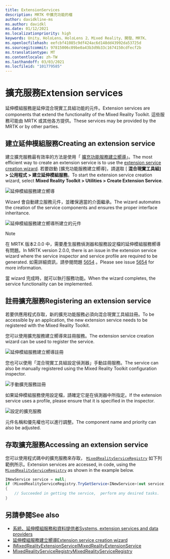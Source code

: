 ```yaml
---
title: ExtensionServices
description: MRTK 中擴充功能的檔
author: davidkline-ms
ms.author: davidkl
ms.date: 01/12/2021
ms.localizationpriority: high
keywords: Unity、HoloLens、HoloLens 2、Mixed Reality、開發、MRTK、
ms.openlocfilehash: eefcbf41085c9df424ac6d148dd43992da53725d
ms.sourcegitcommit: 97815006c09be0a43b3d9b33c1674150cdfecf2b
ms.translationtype: MT
ms.contentlocale: zh-TW
ms.lasthandoff: 03/03/2021
ms.locfileid: "101779585"
---
```

# <a name="extension-services"></a><span data-ttu-id="dc85e-104">擴充服務</span><span class="sxs-lookup"><span data-stu-id="dc85e-104">Extension services</span></span>

<span data-ttu-id="dc85e-105">延伸模組服務是延伸混合現實工具組功能的元件。</span><span class="sxs-lookup"><span data-stu-id="dc85e-105">Extension services are components that extend the functionality of the Mixed Reality Toolkit.</span></span> <span data-ttu-id="dc85e-106">這些服務可能由 MRTK 或其他各方提供。</span><span class="sxs-lookup"><span data-stu-id="dc85e-106">These services may be provided by the MRTK or by other parties.</span></span>

## <a name="creating-an-extension-service"></a><span data-ttu-id="dc85e-107">建立延伸模組服務</span><span class="sxs-lookup"><span data-stu-id="dc85e-107">Creating an extension service</span></span>

<span data-ttu-id="dc85e-108">建立擴充服務最有效率的方法是使用「 [擴充功能服務建立嚮導](../tools/ExtensionServiceCreationWizard.md)」。</span><span class="sxs-lookup"><span data-stu-id="dc85e-108">The most efficient way to create an extension service is to use the [extension service creation wizard](../tools/ExtensionServiceCreationWizard.md).</span></span>
<span data-ttu-id="dc85e-109">若要啟動 [擴充功能服務建立嚮導]，請選取 [ **混合現實工具組] > 公用程式 > 建立延伸模組服務**。</span><span class="sxs-lookup"><span data-stu-id="dc85e-109">To start the extension service creation wizard, select **Mixed Reality Toolkit > Utilities > Create Extension Service**.</span></span>

![延伸模組服務建立嚮導](../images/extension-wizard/ExtensionServiceCreationWizard.png)

<span data-ttu-id="dc85e-111">Wizard 會自動建立服務元件，並確保適當的介面繼承。</span><span class="sxs-lookup"><span data-stu-id="dc85e-111">The wizard automates the creation of the service components and ensures the proper interface inheritance.</span></span>

![延伸模組服務建立嚮導所建立的元件](../images/extension-wizard/ExtensionServiceComponents.png)

> [!Note]
> <span data-ttu-id="dc85e-113">在 MRTK 版本2.0.0 中，需要產生服務偵測器和服務設定檔的延伸模組服務嚮導有問題。</span><span class="sxs-lookup"><span data-stu-id="dc85e-113">In MRTK version 2.0.0, there is an issue in the extension service wizard where the service inspector and service profile are required to be generated.</span></span> <span data-ttu-id="dc85e-114">如需詳細資訊，請參閱問題 [5654](https://github.com/microsoft/MixedRealityToolkit-Unity/issues/5654) 。</span><span class="sxs-lookup"><span data-stu-id="dc85e-114">Please see issue [5654](https://github.com/microsoft/MixedRealityToolkit-Unity/issues/5654) for more information.</span></span>

<span data-ttu-id="dc85e-115">當 wizard 完成時，就可以執行服務功能。</span><span class="sxs-lookup"><span data-stu-id="dc85e-115">When the wizard completes, the service functionality can be implemented.</span></span>

## <a name="registering-an-extension-service"></a><span data-ttu-id="dc85e-116">註冊擴充服務</span><span class="sxs-lookup"><span data-stu-id="dc85e-116">Registering an extension service</span></span>

<span data-ttu-id="dc85e-117">若要供應用程式存取，新的擴充功能服務必須向混合現實工具組註冊。</span><span class="sxs-lookup"><span data-stu-id="dc85e-117">To be accessible by an application, the new extension service needs to be registered with the Mixed Reality Toolkit.</span></span>

<span data-ttu-id="dc85e-118">您可以使用擴充服務建立嚮導來註冊服務。</span><span class="sxs-lookup"><span data-stu-id="dc85e-118">The extension service creation wizard can be used to register the service.</span></span>

![延伸模組服務建立嚮導註冊](../images/extension-wizard/ExtensionServiceWizardRegister.png)

<span data-ttu-id="dc85e-120">您也可以使用「混合現實工具組設定偵測器」手動註冊服務。</span><span class="sxs-lookup"><span data-stu-id="dc85e-120">The service can also be manually registered using the Mixed Reality Toolkit configuration inspector.</span></span>

![手動擴充服務註冊](../images/profiles/RegisterExtensionService.png)

<span data-ttu-id="dc85e-122">如果延伸模組服務使用設定檔，請確定它是在偵測器中所指定。</span><span class="sxs-lookup"><span data-stu-id="dc85e-122">If the extension service uses a profile, please ensure that it is specified in the inspector.</span></span>

![設定的擴充服務](../images/profiles/ConfiguredExtensionService.png)

<span data-ttu-id="dc85e-124">元件名稱和優先權也可以進行調整。</span><span class="sxs-lookup"><span data-stu-id="dc85e-124">The component name and priority can also be adjusted.</span></span>

## <a name="accessing-an-extension-service"></a><span data-ttu-id="dc85e-125">存取擴充服務</span><span class="sxs-lookup"><span data-stu-id="dc85e-125">Accessing an extension service</span></span>

<span data-ttu-id="dc85e-126">您可以使用程式碼中的擴充服務來存取， [`MixedRealityServiceRegistry`](xref:Microsoft.MixedReality.Toolkit.MixedRealityServiceRegistry) 如下列範例所示。</span><span class="sxs-lookup"><span data-stu-id="dc85e-126">Extension services are accessed, in code, using the [`MixedRealityServiceRegistry`](xref:Microsoft.MixedReality.Toolkit.MixedRealityServiceRegistry) as shown in the example below.</span></span>

```c#
INewService service = null;
if (MixedRealityServiceRegistry.TryGetService<INewService>(out service))
{
    // Succeeded in getting the service,  perform any desired tasks.
}
```

## <a name="see-also"></a><span data-ttu-id="dc85e-127">另請參閱</span><span class="sxs-lookup"><span data-stu-id="dc85e-127">See also</span></span>

- [<span data-ttu-id="dc85e-128">系統、延伸模組服務和資料提供者</span><span class="sxs-lookup"><span data-stu-id="dc85e-128">Systems, extension services and data providers</span></span>](../../architecture/SystemsExtensionsProviders.md)
- [<span data-ttu-id="dc85e-129">延伸模組服務建立嚮導</span><span class="sxs-lookup"><span data-stu-id="dc85e-129">Extension service creation wizard</span></span>](../tools/ExtensionServiceCreationWizard.md)
- [<span data-ttu-id="dc85e-130">IMixedRealityExtensionService</span><span class="sxs-lookup"><span data-stu-id="dc85e-130">IMixedRealityExtensionService</span></span>](xref:Microsoft.MixedReality.Toolkit.IMixedRealityExtensionService)
- [<span data-ttu-id="dc85e-131">MixedRealityServiceRegistry</span><span class="sxs-lookup"><span data-stu-id="dc85e-131">MixedRealityServiceRegistry</span></span>](xref:Microsoft.MixedReality.Toolkit.MixedRealityServiceRegistry)
